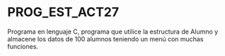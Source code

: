 # PROG_EST_ACT27
Programa en lenguaje C, programa que utilice la estructura de Alumno y almacene los datos de 100 alumnos teniendo un menú con  muchas funciones. 
